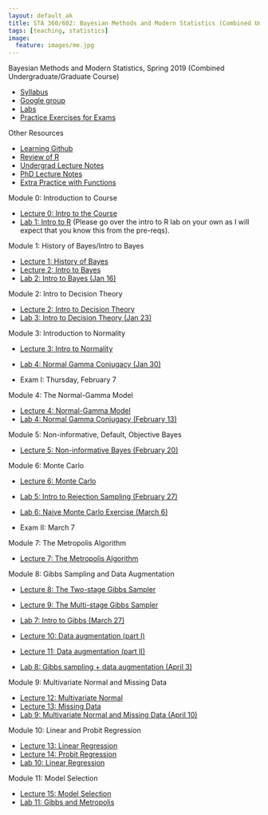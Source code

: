 ```yaml
---
layout: default_ak
title: STA 360/602: Bayesian Methods and Modern Statistics (Combined Undergraduate/Graduate Course)
tags: [teaching, statistics]
image:
  feature: images/me.jpg
---
```


Bayesian Methods and Modern Statistics, Spring 2019 (Combined Undergraduate/Graduate Course)


+ [Syllabus](https://github.com/resteorts/modern-bayes/blob/master/syllabus/syllabus-sta602-spring19.pdf)
+ [Google group](https://groups.google.com/forum/#!forum/bayes19)
+ [Labs](https://github.com/resteorts/modern-bayes/tree/master/labs)
+ [Practice Exercises for Exams](https://github.com/resteorts/modern-bayes/tree/master/exercises)


Other Resources
+ [Learning Github](https://product.hubspot.com/blog/git-and-github-tutorial-for-beginners)
+ [Review of R](https://github.com/resteorts/data-mine/blob/master/lectures_2018/00-intro/00-intro-to-R.pdf)
+ [Undergrad Lecture Notes](https://github.com/resteorts/modern-bayes/blob/master/reading/babybayes-master.pdf)
+ [PhD Lecture Notes](https://github.com/resteorts/modern-bayes/blob/master/reading/essential_bayes.pdf)
+ [Extra Practice with Functions](https://github.com/resteorts/data-mine/tree/master/lectures_2018)




Module 0: Introduction to Course 

+ [Lecture 0: Intro to the Course](https://github.com/resteorts/modern-bayes/blob/master/lecturesModernBayes19/lecture-0/00-intro-to-Bayes.pdf)
+ [Lab 1: Intro to R](https://github.com/resteorts/modern-bayes/tree/master/labs)
(Please go over the intro to R lab on your own as I will expect that you know this
from the pre-reqs). 


Module 1: History of Bayes/Intro to Bayes 

+ [Lecture 1: History of Bayes](https://github.com/resteorts/modern-bayes/blob/master/lecturesModernBayes19/lecture-1/01-history-of-Bayes.pdf)
+ [Lecture 2: Intro to Bayes](https://github.com/resteorts/modern-bayes/blob/master/lecturesModernBayes19/lecture-1/01-intro-to-Bayes.pdf)
+ [Lab 2: Intro to Bayes (Jan 16)](https://github.com/resteorts/modern-bayes/blob/master/labs/02-intro-to-bayes/lab2IntroductiontoBayes.pdf)

Module 2: Intro to Decision Theory

+ [Lecture 2: Intro to Decision Theory](https://github.com/resteorts/modern-bayes/blob/master/lecturesModernBayes19/lecture-2/02-intro-to-Bayes.pdf)
+ [Lab 3: Intro to Decision Theory (Jan 23)](https://github.com/resteorts/modern-bayes/blob/master/labs/03-intro-decision-theory/lab3IntrotoDecisionTheory.pdf)

 Module 3: Introduction to Normality 

+ [Lecture 3: Intro to Normality](https://github.com/resteorts/modern-bayes/blob/master/lecturesModernBayes19/lecture-3/03-normal-distribution.pdf)
+ [Lab 4: Normal Gamma Conjugacy (Jan 30)](https://github.com/resteorts/modern-bayes/blob/master/labs/04-intro-gaussian/lab4IntroductiontoBayes.pdf)

+ Exam I: Thursday, February 7

Module 4: The Normal-Gamma Model

+ [Lecture 4: Normal-Gamma Model](https://github.com/resteorts/modern-bayes/blob/master/lecturesModernBayes19/lecture-4/04-normal-gamma.pdf)
+ [Lab 4: Normal Gamma Conjugacy (February 13)](https://github.com/resteorts/modern-bayes/blob/master/labs/04-intro-gaussian/lab4IntroductiontoBayes.pdf)

Module 5: Non-informative, Default, Objective Bayes
+ [Lecture 5: Non-informative Bayes (February 20)](https://github.com/resteorts/modern-bayes/blob/master/lecturesModernBayes19/lecture-5/05-objective.pdf)

Module 6: Monte Carlo
+ [Lecture 6: Monte Carlo](https://github.com/resteorts/modern-bayes/blob/master/lecturesModernBayes19/lecture-6/06-monte-carlo.pdf)
+ [Lab 5: Intro to Rejection Sampling (February 27)](https://github.com/resteorts/modern-bayes/blob/master/labs/05-intro-rejection-sampling/lab5IntroRejectionSampling.pdf)
+ [Lab 6: Naive Monte Carlo Exercise (March 6)](https://github.com/resteorts/modern-bayes/blob/master/labs/06-monte-carlo/lab-06.pdf)

+ Exam II: March 7

Module 7: The Metropolis Algorithm 
+ [Lecture 7: The Metropolis Algorithm](https://github.com/resteorts/modern-bayes/blob/master/lecturesModernBayes19/lecture-7/07-metropolis.pdf)


Module 8: Gibbs Sampling and Data Augmentation
+ [Lecture 8: The Two-stage Gibbs Sampler](https://github.com/resteorts/modern-bayes/blob/master/lecturesModernBayes19/lecture-8/08-gibbs.pdf)
+ [Lecture 9: The Multi-stage Gibbs Sampler](https://github.com/resteorts/modern-bayes/blob/master/lecturesModernBayes19/lecture-8/08-gibbs-multistage.pdf)
+ [Lab 7: Intro to Gibbs (March 27)](https://github.com/resteorts/modern-bayes/blob/master/labs/07-gibbs/lab-07.pdf)

+ [Lecture 10: Data augmentation (part I)](https://github.com/resteorts/modern-bayes/blob/master/lecturesModernBayes19/lecture-8/08-data-augment.pdf)
+ [Lecture 11: Data augmentation (part II)](https://github.com/resteorts/modern-bayes/blob/master/lecturesModernBayes19/lecture-8/08-data-augment-part2.pdf)
+ [Lab 8: Gibbs sampling + data augmentation (April 3)](https://github.com/resteorts/modern-bayes/blob/master/labs/08-gibbs-augmentation/lab-08.pdf)

Module 9: Multivariate Normal and Missing Data
+ [Lecture 12: Multivariate Normal](https://github.com/resteorts/modern-bayes/blob/master/lecturesModernBayes19/lecture-9/09-multivariate-norm.pdf)
+ [Lecture 13: Missing Data](https://github.com/resteorts/modern-bayes/blob/master/lecturesModernBayes19/lecture-9/09-missing-data.pdf)
+ [Lab 9: Multivariate Normal and Missing Data (April 10)](https://github.com/resteorts/modern-bayes/blob/master/labs/09-multivariate-imputation/hw-09.pdf)

Module 10: Linear and Probit Regression 

+ [Lecture 13: Linear Regression](https://github.com/resteorts/modern-bayes/blob/master/lecturesModernBayes19/lecture-10/10-linear-regression.pdf)
+ [Lecture 14: Probit Regression](https://github.com/resteorts/modern-bayes/blob/master/lecturesModernBayes19/lecture-10/10-probit-regression.pdf)
+ [Lab 10: Linear Regression](https://github.com/resteorts/modern-bayes/blob/master/labs/10-linear-regression/lab-10.pdf)

Module 11: Model Selection

+ [Lecture 15: Model Selection](https://github.com/resteorts/modern-bayes/blob/master/lecturesModernBayes19/lecture-11/11-model-selection.pdf)
+ [Lab 11: Gibbs and Metropolis](https://github.com/resteorts/modern-bayes/blob/master/labs/11-gibbs-and-metropolis/lab9withoutsolutions.pdf)
